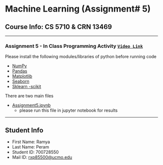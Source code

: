 # **Machine Learning** (Assignment# 5) 
Course Info: CS 5710 & CRN 13469
---
---
### Assignment 5 - In Class Programming Activity [`Video Link`](https://vimeo.com/768831466)

Please install the following modules/libraries of python before running code
- [NumPy](https://numpy.org/install/)
- [Pandas](https://pandas.pydata.org/docs/getting_started/install.html)
- [Matplotlib](https://matplotlib.org/stable/users/installing/index.html)
- [Seaborn](https://pypi.org/project/seaborn/)
- [Sklearn -scikit](https://scikit-learn.org/stable/install.html)


There are two main files
- [Assignment5.ipynb](https://github.com/PERAMRAMYA/Assignment5/blob/main/700728550_Assignment5.ipynb)
  - please run this file in jupyter notebook for results
  
---
## Student Info
- First Name: Ramya
- Last Name: Peram
- Student ID: 700728550
- Mail ID: rxp85500@ucmo.edu
